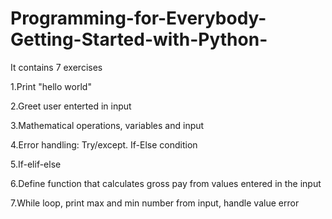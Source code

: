# Programming-for-Everybody-Getting-Started-with-Python-

It contains 7 exercises

1.Print "hello world"

2.Greet user enterted in input

3.Mathematical operations, variables and input

4.Error handling: Try/except. If-Else condition

5.If-elif-else

6.Define function that calculates gross pay from values entered in the input

7.While loop, print max and min number from input, handle value error

